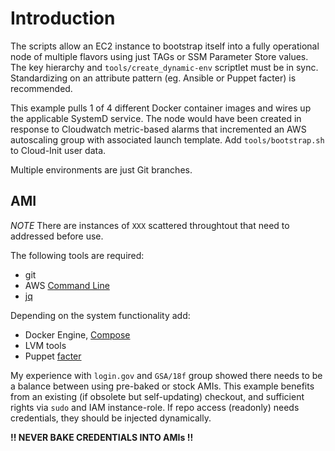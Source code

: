 # Introduction
The scripts allow an EC2 instance to bootstrap itself into a fully operational
node of multiple flavors using just TAGs or SSM Parameter Store values.
The key hierarchy and `tools/create_dynamic-env` scriptlet must be in sync.
Standardizing on an attribute pattern (eg. Ansible or Puppet facter) is recommended.

This example pulls 1 of 4 different Docker container images and wires up the applicable SystemD service.
The node would have been created in response to Cloudwatch metric-based alarms that incremented an AWS
autoscaling group with associated launch template. Add `tools/bootstrap.sh` to Cloud-Init user data.

Multiple environments are just Git branches.


## AMI
*NOTE* There are instances of `XXX` scattered throughtout that need to addressed before use.

The following tools are required:
- git
- AWS [Command Line](https://aws.amazon.com/cli/)
- [jq](https://github.com/jqlang/jq)

Depending on the system functionality add:
- Docker Engine, [Compose](https://github.com/docker/compose)
- LVM tools
- Puppet [facter](https://github.com/puppetlabs/facter)

My experience with `login.gov` and `GSA/18f` group showed there needs to be a balance between using pre-baked
or stock AMIs. This example benefits from an existing (if obsolete but self-updating) checkout, and sufficient
rights via `sudo` and IAM instance-role. If repo access (readonly) needs credentials, they should be injected dynamically.

**!! NEVER BAKE CREDENTIALS INTO AMIs !!**
